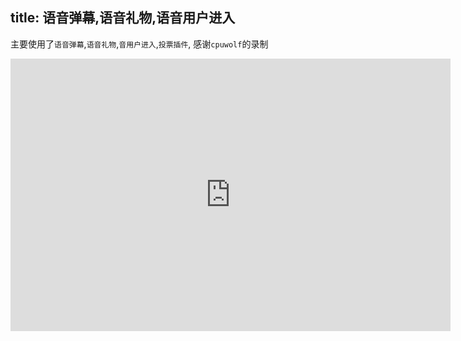 title: 语音弹幕,语音礼物,语音用户进入
---

主要使用了`语音弹幕`,`语音礼物`,`音用户进入`,`投票插件`, 感谢`cpuwolf`的录制

<iframe src='https://v.douyu.com/video/share/index?vid=YAox276QzB0vVz8Z' frameborder=0 allowfullscreen="true" width="704" height="436"></iframe>
